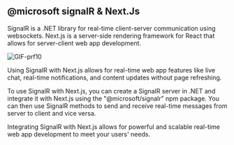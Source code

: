 ## @microsoft signalR & Next.Js 

SignalR is a .NET library for real-time client-server communication using websockets. Next.js is a server-side rendering framework for React that allows for server-client web app development.


![GIF-prf10](https://github.com/kaiquye/-microsoft-signalr-nextjs-web-sockets/assets/69175890/698b309a-4a9e-463b-93e4-f0bdd9e29767)

Using SignalR with Next.js allows for real-time web app features like live chat, real-time notifications, and content updates without page refreshing.

To use SignalR with Next.js, you can create a SignalR server in .NET and integrate it with Next.js using the "@microsoft/signalr" npm package. You can then use SignalR methods to send and receive real-time messages from server to client and vice versa.

Integrating SignalR with Next.js allows for powerful and scalable real-time web app development to meet your users' needs.
